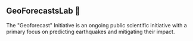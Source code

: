 ## GeoForecastsLab 👋

The "Geoforecast" Initiative is an ongoing public scientific initiative with a primary focus on predicting earthquakes and mitigating their impact.
